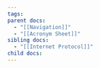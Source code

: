 ```yaml
---
tags: 
parent docs:
  - "[[Navigation]]"
  - "[[Acronym Sheet]]"
sibling docs:
  - "[[Internet Protocol]]"
child docs: 
---
```

